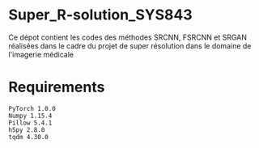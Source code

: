 # Super_R-solution_SYS843

Ce dépot contient les codes des méthodes SRCNN, FSRCNN et SRGAN réalisées dans le cadre du projet de super résolution dans le domaine de l'imagerie médicale


 # Requirements

    PyTorch 1.0.0
    Numpy 1.15.4
    Pillow 5.4.1
    h5py 2.8.0
    tqdm 4.30.0
